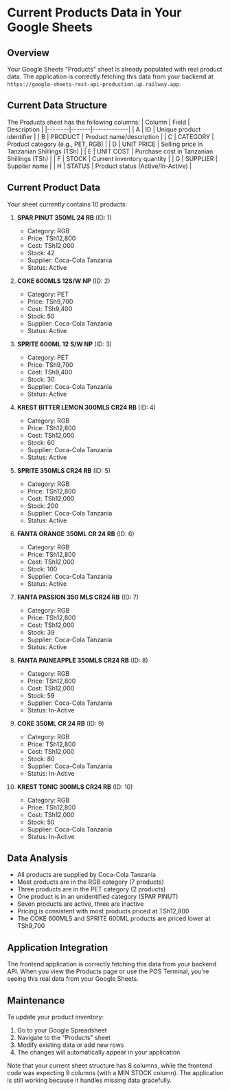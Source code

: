 # Current Products Data in Your Google Sheets

## Overview
Your Google Sheets "Products" sheet is already populated with real product data. The application is correctly fetching this data from your backend at `https://google-sheets-rest-api-production.up.railway.app`.

## Current Data Structure
The Products sheet has the following columns:
| Column | Field | Description |
|--------|-------|-------------|
| A | ID | Unique product identifier |
| B | PRODUCT | Product name/description |
| C | CATEGORY | Product category (e.g., PET, RGB) |
| D | UNIT PRICE | Selling price in Tanzanian Shillings (TSh) |
| E | UNIT COST | Purchase cost in Tanzanian Shillings (TSh) |
| F | STOCK | Current inventory quantity |
| G | SUPPLIER | Supplier name |
| H | STATUS | Product status (Active/In-Active) |

## Current Product Data
Your sheet currently contains 10 products:

1. **SPAR PINUT 350ML 24 RB** (ID: 1)
   - Category: RGB
   - Price: TSh12,800
   - Cost: TSh12,000
   - Stock: 42
   - Supplier: Coca-Cola Tanzania
   - Status: Active

2. **COKE 600MLS 12S/W NP** (ID: 2)
   - Category: PET
   - Price: TSh9,700
   - Cost: TSh9,400
   - Stock: 50
   - Supplier: Coca-Cola Tanzania
   - Status: Active

3. **SPRITE 600ML 12 S/W NP** (ID: 3)
   - Category: PET
   - Price: TSh9,700
   - Cost: TSh9,400
   - Stock: 30
   - Supplier: Coca-Cola Tanzania
   - Status: Active

4. **KREST BITTER LEMON 300MLS CR24 RB** (ID: 4)
   - Category: RGB
   - Price: TSh12,800
   - Cost: TSh12,000
   - Stock: 60
   - Supplier: Coca-Cola Tanzania
   - Status: Active

5. **SPRITE 350MLS CR24 RB** (ID: 5)
   - Category: RGB
   - Price: TSh12,800
   - Cost: TSh12,000
   - Stock: 200
   - Supplier: Coca-Cola Tanzania
   - Status: Active

6. **FANTA ORANGE 350ML CR 24 RB** (ID: 6)
   - Category: RGB
   - Price: TSh12,800
   - Cost: TSh12,000
   - Stock: 100
   - Supplier: Coca-Cola Tanzania
   - Status: Active

7. **FANTA PASSION 350 MLS CR24 RB** (ID: 7)
   - Category: RGB
   - Price: TSh12,800
   - Cost: TSh12,000
   - Stock: 39
   - Supplier: Coca-Cola Tanzania
   - Status: Active

8. **FANTA PAINEAPPLE 350MLS CR24 RB** (ID: 8)
   - Category: RGB
   - Price: TSh12,800
   - Cost: TSh12,000
   - Stock: 59
   - Supplier: Coca-Cola Tanzania
   - Status: In-Active

9. **COKE 350ML CR 24 RB** (ID: 9)
   - Category: RGB
   - Price: TSh12,800
   - Cost: TSh12,000
   - Stock: 80
   - Supplier: Coca-Cola Tanzania
   - Status: In-Active

10. **KREST TONIC 300MLS CR24 RB** (ID: 10)
    - Category: RGB
    - Price: TSh12,800
    - Cost: TSh12,000
    - Stock: 50
    - Supplier: Coca-Cola Tanzania
    - Status: In-Active

## Data Analysis
- All products are supplied by Coca-Cola Tanzania
- Most products are in the RGB category (7 products)
- Three products are in the PET category (2 products)
- One product is in an unidentified category (SPAR PINUT)
- Seven products are active, three are inactive
- Pricing is consistent with most products priced at TSh12,800
- The COKE 600MLS and SPRITE 600ML products are priced lower at TSh9,700

## Application Integration
The frontend application is correctly fetching this data from your backend API. When you view the Products page or use the POS Terminal, you're seeing this real data from your Google Sheets.

## Maintenance
To update your product inventory:
1. Go to your Google Spreadsheet
2. Navigate to the "Products" sheet
3. Modify existing data or add new rows
4. The changes will automatically appear in your application

Note that your current sheet structure has 8 columns, while the frontend code was expecting 9 columns (with a MIN STOCK column). The application is still working because it handles missing data gracefully.